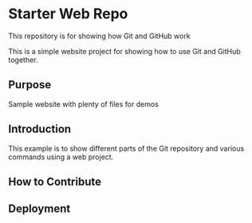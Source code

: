# Starter Web Repo

This repository is for showing how Git and GitHub work

This is a simple website project for showing how to use Git and GitHub together.

## Purpose

Sample website with plenty of files for demos

## Introduction

This example is to show different parts
of the Git repository and various commands
using a web project.

## How to Contribute

## Deployment